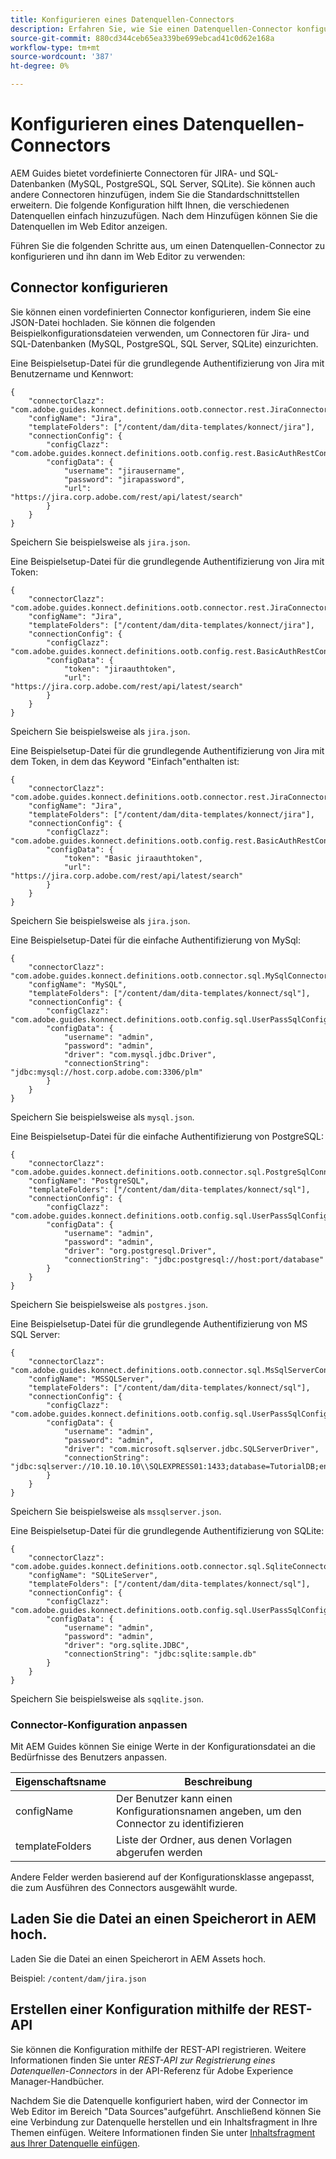 ```yaml
---
title: Konfigurieren eines Datenquellen-Connectors
description: Erfahren Sie, wie Sie einen Datenquellen-Connector konfigurieren
source-git-commit: 880cd344ceb65ea339be699ebcad41c0d62e168a
workflow-type: tm+mt
source-wordcount: '387'
ht-degree: 0%

---
```


# Konfigurieren eines Datenquellen-Connectors

AEM Guides bietet vordefinierte Connectoren für JIRA- und SQL-Datenbanken (MySQL, PostgreSQL, SQL Server, SQLite). Sie können auch andere Connectoren hinzufügen, indem Sie die Standardschnittstellen erweitern. Die folgende Konfiguration hilft Ihnen, die verschiedenen Datenquellen einfach hinzuzufügen. Nach dem Hinzufügen können Sie die Datenquellen im Web Editor anzeigen.

Führen Sie die folgenden Schritte aus, um einen Datenquellen-Connector zu konfigurieren und ihn dann im Web Editor zu verwenden:

## Connector konfigurieren

Sie können einen vordefinierten Connector konfigurieren, indem Sie eine JSON-Datei hochladen. Sie können die folgenden Beispielkonfigurationsdateien verwenden, um Connectoren für Jira- und SQL-Datenbanken (MySQL, PostgreSQL, SQL Server, SQLite) einzurichten.

Eine Beispielsetup-Datei für die grundlegende Authentifizierung von Jira mit Benutzername und Kennwort:

```
{
	"connectorClazz": "com.adobe.guides.konnect.definitions.ootb.connector.rest.JiraConnector",
	"configName": "Jira",
	"templateFolders": ["/content/dam/dita-templates/konnect/jira"],
	"connectionConfig": {
		"configClazz": "com.adobe.guides.konnect.definitions.ootb.config.rest.BasicAuthRestConfig",
		"configData": {
			"username": "jirausername",
			"password": "jirapassword",
			"url": "https://jira.corp.adobe.com/rest/api/latest/search"
		}
	}
}
```

Speichern Sie beispielsweise als `jira.json`.

Eine Beispielsetup-Datei für die grundlegende Authentifizierung von Jira mit Token:

```
{
	"connectorClazz": "com.adobe.guides.konnect.definitions.ootb.connector.rest.JiraConnector",
	"configName": "Jira",
	"templateFolders": ["/content/dam/dita-templates/konnect/jira"],
	"connectionConfig": {
		"configClazz": "com.adobe.guides.konnect.definitions.ootb.config.rest.BasicAuthRestConfig",
		"configData": {
			"token": "jiraauthtoken",
			"url": "https://jira.corp.adobe.com/rest/api/latest/search"
		}
	}
}
```

Speichern Sie beispielsweise als `jira.json`.

Eine Beispielsetup-Datei für die grundlegende Authentifizierung von Jira mit dem Token, in dem das Keyword &quot;Einfach&quot;enthalten ist:

```
{
	"connectorClazz": "com.adobe.guides.konnect.definitions.ootb.connector.rest.JiraConnector",
	"configName": "Jira",
	"templateFolders": ["/content/dam/dita-templates/konnect/jira"],
	"connectionConfig": {
		"configClazz": "com.adobe.guides.konnect.definitions.ootb.config.rest.BasicAuthRestConfig",
		"configData": {
			"token": "Basic jiraauthtoken",
			"url": "https://jira.corp.adobe.com/rest/api/latest/search"
		}
	}
}
```

Speichern Sie beispielsweise als `jira.json`.

Eine Beispielsetup-Datei für die einfache Authentifizierung von MySql:

```
{
	"connectorClazz": "com.adobe.guides.konnect.definitions.ootb.connector.sql.MySqlConnector",
	"configName": "MySQL",
	"templateFolders": ["/content/dam/dita-templates/konnect/sql"],
	"connectionConfig": {
		"configClazz": "com.adobe.guides.konnect.definitions.ootb.config.sql.UserPassSqlConfig",
		"configData": {
			"username": "admin",
			"password": "admin",
			"driver": "com.mysql.jdbc.Driver",
			"connectionString": "jdbc:mysql://host.corp.adobe.com:3306/plm"
		}
	}
}
```

Speichern Sie beispielsweise als `mysql.json`.

Eine Beispielsetup-Datei für die einfache Authentifizierung von PostgreSQL:

```
{
	"connectorClazz": "com.adobe.guides.konnect.definitions.ootb.connector.sql.PostgreSqlConnector",
	"configName": "PostgreSQL",
	"templateFolders": ["/content/dam/dita-templates/konnect/sql"],
	"connectionConfig": {
		"configClazz": "com.adobe.guides.konnect.definitions.ootb.config.sql.UserPassSqlConfig",
		"configData": {
			"username": "admin",
			"password": "admin",
			"driver": "org.postgresql.Driver",
			"connectionString": "jdbc:postgresql://host:port/database"
		}
	}
}
```

Speichern Sie beispielsweise als `postgres.json`.

Eine Beispielsetup-Datei für die grundlegende Authentifizierung von MS SQL Server:

```
{
	"connectorClazz": "com.adobe.guides.konnect.definitions.ootb.connector.sql.MsSqlServerConnector",
	"configName": "MSSQLServer",
	"templateFolders": ["/content/dam/dita-templates/konnect/sql"],
	"connectionConfig": {
		"configClazz": "com.adobe.guides.konnect.definitions.ootb.config.sql.UserPassSqlConfig",
		"configData": {
			"username": "admin",
			"password": "admin",
			"driver": "com.microsoft.sqlserver.jdbc.SQLServerDriver",
			"connectionString": "jdbc:sqlserver://10.10.10.10\\SQLEXPRESS01:1433;database=TutorialDB;encrypt=false;trustServerCertificate=true"
		}
	}
}
```

Speichern Sie beispielsweise als `mssqlserver.json`.

Eine Beispielsetup-Datei für die grundlegende Authentifizierung von SQLite:

```
{
	"connectorClazz": "com.adobe.guides.konnect.definitions.ootb.connector.sql.SqliteConnector",
	"configName": "SQLiteServer",
	"templateFolders": ["/content/dam/dita-templates/konnect/sql"],
	"connectionConfig": {
		"configClazz": "com.adobe.guides.konnect.definitions.ootb.config.sql.UserPassSqlConfig",
		"configData": {
			"username": "admin",
			"password": "admin",
			"driver": "org.sqlite.JDBC",
			"connectionString": "jdbc:sqlite:sample.db"
		}
	}
}
```

Speichern Sie beispielsweise als `sqqlite.json`.

### Connector-Konfiguration anpassen

Mit AEM Guides können Sie einige Werte in der Konfigurationsdatei an die Bedürfnisse des Benutzers anpassen.

| Eigenschaftsname | Beschreibung |
|---|---|
| configName | Der Benutzer kann einen Konfigurationsnamen angeben, um den Connector zu identifizieren |
| templateFolders | Liste der Ordner, aus denen Vorlagen abgerufen werden |

Andere Felder werden basierend auf der Konfigurationsklasse angepasst, die zum Ausführen des Connectors ausgewählt wurde.

## Laden Sie die Datei an einen Speicherort in AEM hoch.

Laden Sie die Datei an einen Speicherort in AEM Assets hoch.

Beispiel:  `/content/dam/jira.json`

## Erstellen einer Konfiguration mithilfe der REST-API

Sie können die Konfiguration mithilfe der REST-API registrieren. Weitere Informationen finden Sie unter *REST-API zur Registrierung eines Datenquellen-Connectors* in der API-Referenz für Adobe Experience Manager-Handbücher.

Nachdem Sie die Datenquelle konfiguriert haben, wird der Connector im Web Editor im Bereich &quot;Data Sources&quot;aufgeführt. Anschließend können Sie eine Verbindung zur Datenquelle herstellen und ein Inhaltsfragment in Ihre Themen einfügen. Weitere Informationen finden Sie unter [Inhaltsfragment aus Ihrer Datenquelle einfügen](../user-guide/web-editor-content-snippet.md).
